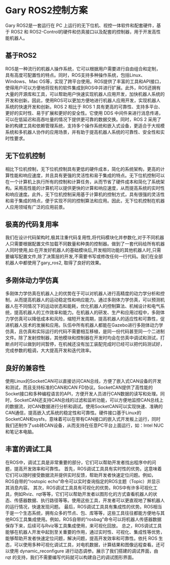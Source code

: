 # Gary ROS2控制方案

Gary ROS2是一套运行在 PC 上运行的无下位机、视控一体软件和配套硬件，基于 ROS2 和 ROS2-Control的硬件和仿真接口以及配套的控制器，用于开发高性能机器人。

## 基于ROS2
ROS是一种流行的机器人操作系统，它可以根据用户需要进行自由组合和定制，具有高度可配置性的特点。同时，ROS支持多种操作系统，包括Linux、Windows、Mac OS等，实现了跨平台使用。ROS提供了丰富的工具和API接口，使得用户可以方便地将现有的软件集成到ROS中并进行扩展。此外，ROS还拥有大量的开源库和工具，可以帮助用户快速实现机器人应用开发，加快机器人系统的开发和创新。因此，使用ROS可以更加方便地进行机器人应用开发，实现机器人系统的快速开发和创新。ROS 2 相比于 ROS 1 具有更高的可靠性、支持多平台、更好的实时性、易于扩展和更好的安全性。它使用 DDS 中间件来进行消息传递，可以在低延迟和高吞吐量的情况下提供更可靠的数据交换。同时，ROS 2 采用了新的构建工具和依赖管理系统，支持多个操作系统和嵌入式设备，更适合于大规模系统和多机器人协作的应用场景，并有助于提高机器人系统的可靠性、安全性和实时性要求。

## 无下位机控制
相比下位机控制，无下位机控制具有更低的硬件成本，简化的系统架构，更高的计算性能和响应速度，并且具有更强的灵活性和易于集成的特点。无下位机控制可以在一个计算机上执行所有的控制和计算任务，从而节省了硬件成本和简化了系统架构。采用高性能的计算机可以提供更快的计算和响应速度，从而提高系统的实时性和响应速度。此外，无下位机控制采用基于计算机的控制方式，具有很强的灵活性和易于集成的特点，便于实现不同的控制算法和应用。因此，无下位机控制在机器人应用领域有广泛的应用前景。

## 极高的代码复用率
我们在设计代码架构时,极其注重代码复用性,将代码模块化并参数化,对于不同机器人只需要根据配置文件加载不同数量和种类的控制器。做到了一套代码给所有机器人同时使用,如:在开发好机器人的基础模块后,开发相同功能的其他机器人时,只需要编写配置文件,除了决策层的开发,不需要书写或修改任何一行代码。我们在全部机器人中都使用了gary_ros2, 取得了良好的效果。

## 多刚体动力学仿真
多刚体力学仿真在机器人上的优势在于可以对机器人进行高精度的动力学分析和控制，从而提高机器人的运动稳定性和响应能力。通过多刚体力学仿真，可以预测机器人在不同情况下的运动状态和能耗，优化机器人的控制算法、机械设计和电气系统，提高机器人的工作效率和能力。在机器人的研发、生产和应用过程中，多刚体力学仿真可以降低成本和风险，缩短开发周期，提高机器人的适应性和可靠性，促进机器人技术的发展和应用。队伍中所有机器人都能在Gazebo进行多刚体动力学仿真，且仿真和实际运行的代码不需要相互移植，是同一份代码甚至同一个二进制文件。除了发射控制器，其他模块和控制器在开发时均会在仿真中调试和测试，打断点时可以做到时间暂停，在机械还没有加工装配完成时已经可以把代码测试好，完成参数的粗调，大大提高开发和迭代效率。

## 良好的兼容性
使用Linux的SocketCAN可以直接访问CAN总线，方便了嵌入式CAN设备的开发和测试，而且支持标准的CAN和CAN FD协议。SocketCAN提供了高性能的Socket接口和多种编程语言的API，方便开发人员进行CAN数据的读写和处理。同时，SocketCAN还支持CAN总线的过滤和监听功能，可以方便地监控CAN总线上的数据流，对CAN数据进行分析和调试。使用SocketCAN可以实现快速、准确的CAN通信，提高嵌入式系统的稳定性和可靠性。硬件接口基于Linux的SocketCAN和sysfs，意味着可以在带有CAN接口的嵌入式开发板上运行，同时我们还制作了usb转CAN设备，从而支持在任意PC平台上面运行，如：Intel NUC和笔记本电脑。

## 丰富的调试工具
在ROS中，调试工具是非常重要的部分，它们可以帮助开发者找出程序中的问题，提高开发效率和可靠性。 首先，ROS调试工具具有实时性的优势。这意味着它们可以随时接受数据流并提供实时反馈，帮助开发者快速定位问题。例如，ROS自带的“rostopic echo”命令可以实时查询指定的ROS主题（Topic）并显示其消息内容。 其次，ROS调试工具具有可视化的优势。ROS中有许多可视化工具，例如Rviz、rqt等等，它们可以帮助开发者以图形化的方式查看机器人的状态、传感器数据、执行路径等等。使用这些工具，开发者可以更直观地了解机器人的运行情况，快速发现问题。 最后，ROS调试工具具有集成性的优势。ROS相当于是一个生态系统，拥有众多的节点、包、库等等，这些工具往往都能方便地与其他ROS工具集成使用。例如，ROS自带的“rosbag”命令可以将机器人传感器数据保存下来，后续可与Rviz等工具集成使用，来可视化回放。 总之，ROS调试工具能够在机器人开发中起到至关重要的作用，通过实时性、可视化、集成性等优势，能够帮助开发者快速定位问题，解决问题，提高开发效率和可靠性。依托 ROS 生态，可以使用多种可视化调试工具，对电机数据，计算结果和图像远程查看。还可以使用 dynamic_reconﬁgure 进行动态调参。展示了我们搭建的调试界面，由 rqt 的支持，我们不需要编写代码就可以构建自己的调试图形界面。
